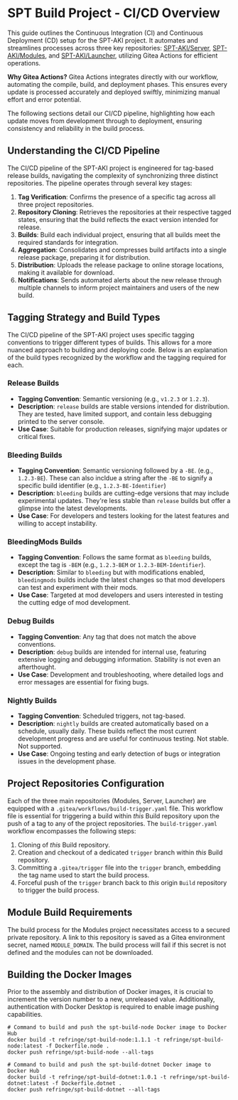 # SPT Build Project - CI/CD Overview

This guide outlines the Continuous Integration (CI) and Continuous Deployment (CD) setup for the SPT-AKI project. It automates and streamlines processes across three key repositories: [SPT-AKI/Server](https://dev.sp-tarkov.com/SPT-AKI/Server), [SPT-AKI/Modules](https://dev.sp-tarkov.com/SPT-AKI/Modules), and [SPT-AKI/Launcher](https://dev.sp-tarkov.com/SPT-AKI/Launcher), utilizing Gitea Actions for efficient operations.

**Why Gitea Actions?** Gitea Actions integrates directly with our workflow, automating the compile, build, and deployment phases. This ensures every update is processed accurately and deployed swiftly, minimizing manual effort and error potential.

The following sections detail our CI/CD pipeline, highlighting how each update moves from development through to deployment, ensuring consistency and reliability in the build process.

## Understanding the CI/CD Pipeline

The CI/CD pipeline of the SPT-AKI project is engineered for tag-based release builds, navigating the complexity of synchronizing three distinct repositories. The pipeline operates through several key stages:

1. **Tag Verification**: Confirms the presence of a specific tag across all three project repositories.
2. **Repository Cloning**: Retrieves the repositories at their respective tagged states, ensuring that the build reflects the exact version intended for release.
3. **Builds**: Build each individual project, ensuring that all builds meet the required standards for integration.
4. **Aggregation**: Consolidates and compresses build artifacts into a single release package, preparing it for distribution.
5. **Distribution**: Uploads the release package to online storage locations, making it available for download.
6. **Notifications**: Sends automated alerts about the new release through multiple channels to inform project maintainers and users of the new build.

## Tagging Strategy and Build Types

The CI/CD pipeline of the SPT-AKI project uses specific tagging conventions to trigger different types of builds. This allows for a more nuanced approach to building and deploying code. Below is an explanation of the build types recognized by the workflow and the tagging required for each.

### Release Builds
- **Tagging Convention**: Semantic versioning (e.g., `v1.2.3` or `1.2.3`).
- **Description**: `release` builds are stable versions intended for distribution. They are tested, have limited support, and contain less debugging printed to the server console.
- **Use Case**: Suitable for production releases, signifying major updates or critical fixes.

### Bleeding Builds
- **Tagging Convention**: Semantic versioning followed by a `-BE`. (e.g., `1.2.3-BE`). These can also incldue a string after the `-BE` to signify a specific build identifier (e.g., `1.2.3-BE-Identifier`)
- **Description**: `bleeding` builds are cutting-edge versions that may include experimental updates. They're less stable than `release` builds but offer a glimpse into the latest developments.
- **Use Case**: For developers and testers looking for the latest features and willing to accept instability.

### BleedingMods Builds
- **Tagging Convention**: Follows the same format as `bleeding` builds, except the tag is `-BEM` (e.g., `1.2.3-BEM` or `1.2.3-BEM-Identifier`).
- **Description**: Similar to `bleeding` but with modifications enabled, `bleedingmods` builds include the latest changes so that mod developers can test and experiment with their mods.
- **Use Case**: Targeted at mod developers and users interested in testing the cutting edge of mod development.

### Debug Builds
- **Tagging Convention**: Any tag that does not match the above conventions.
- **Description**: `debug` builds are intended for internal use, featuring extensive logging and debugging information. Stability is not even an afterthought.
- **Use Case**: Development and troubleshooting, where detailed logs and error messages are essential for fixing bugs.

### Nightly Builds
- **Tagging Convention**: Scheduled triggers, not tag-based.
- **Description**: `nightly` builds are created automatically based on a schedule, usually daily. These builds reflect the most current development progress and are useful for continuous testing. Not stable. Not supported.
- **Use Case**: Ongoing testing and early detection of bugs or integration issues in the development phase.

## Project Repositories Configuration

Each of the three main repositories (Modules, Server, Launcher) are equipped with a `.gitea/workflows/build-trigger.yaml` file. This workflow file is essential for triggering a build within *this* Build repository upon the push of a tag to any of the project repositories. The `build-trigger.yaml` workflow encompasses the following steps:

1. Cloning of *this* Build repository.
1. Creation and checkout of a dedicated `trigger` branch within *this* Build repository.
1. Committing a `.gitea/trigger` file into the `trigger` branch, embedding the tag name used to start the build process.
1. Forceful push of the `trigger` branch back to *this* origin `Build` repository to trigger the build process.

## Module Build Requirements

The build process for the Modules project necessitates access to a secured private repository. A link to this repository is saved as a Gitea environment secret, named `MODULE_DOMAIN`. The build process will fail if this secret is not defined and the modules can not be downloaded.

## Building the Docker Images

Prior to the assembly and distribution of Docker images, it is crucial to increment the version number to a new, unreleased value. Additionally, authentication with Docker Desktop is required to enable image pushing capabilities.

```
# Command to build and push the spt-build-node Docker image to Docker Hub
docker build -t refringe/spt-build-node:1.1.1 -t refringe/spt-build-node:latest -f Dockerfile.node .
docker push refringe/spt-build-node --all-tags

# Command to build and push the spt-build-dotnet Docker image to Docker Hub
docker build -t refringe/spt-build-dotnet:1.0.1 -t refringe/spt-build-dotnet:latest -f Dockerfile.dotnet .
docker push refringe/spt-build-dotnet --all-tags
```
